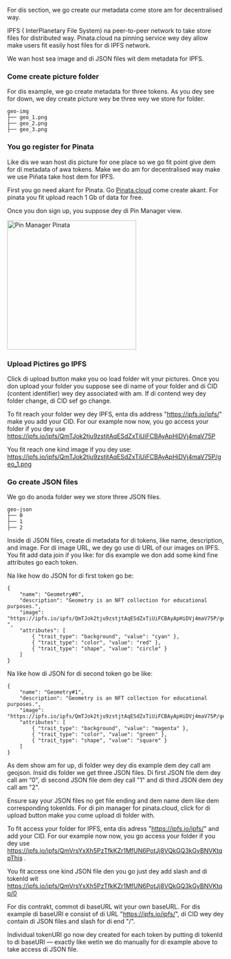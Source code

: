 For dis section, we go create our metadata come store am for decentralised way.

IPFS ( InterPlanetary File System) na peer-to-peer network to take store files for distributed way. Pinata.cloud na pinning service wey dey allow make users fit easily host files for di IPFS network.

We wan host sea image and di JSON files wit dem metadata for IPFS.

### Come create picture folder

For dis example, we go create metadata for three tokens. As you dey see for down, we dey create picture wey be three wey we store for folder.

```
geo-img
├── geo_1.png
├── geo_2.png
├── geo_3.png
```

### You go register for Pinata

Like dis we wan host dis picture for one place so we go fit point give dem for di metadata of awa tokens. Make we do am for decentralised way make we use Piñata take host dem for IPFS.

First you go need akant for Pinata. Go <a href="https://app.pinata.cloud/register" target="_blank">Pinata.cloud</a> come create akant. For pinata you fit upload reach 1 Gb of data for free.

Once you don sign up, you suppose dey di Pin Manager view.

<img src="https://i.imgur.com/yKpD65m.png" alt="Pin Manager Pinata" width="300"/>

### Upload Pictires go IPFS

Click di upload button make you oo load folder wit your pictures.
Once you don upload your folder you suppose see di name of your folder and di CID (content identifier) wey dey associated with am. If di contend wey dey folder change, di CID sef go change.

To fit reach your folder wey dey IPFS, enta dis address
"https://ipfs.io/ipfs/" make you add your CID. For our example now now, you go access your folder if you dey use <a href="https://ipfs.io/ipfs/QmTJok2tju9zstjtAqESdZxTiUiFCBAyApHiDVj4maV75P" target="_blank">
https://ipfs.io/ipfs/QmTJok2tju9zstjtAqESdZxTiUiFCBAyApHiDVj4maV75P </a>

You fit reach one kind image if you dey use: <a href="https://ipfs.io/ipfs/QmTJok2tju9zstjtAqESdZxTiUiFCBAyApHiDVj4maV75P/geo_1.png" target="_blank">
https://ipfs.io/ipfs/QmTJok2tju9zstjtAqESdZxTiUiFCBAyApHiDVj4maV75P/geo_1.png </a>

### Go create JSON files

We go do anoda folder wey we store three JSON files.

```
geo-json
├── 0
├── 1
├── 2
```

Inside di JSON files, create di metadata for di tokens, like name, description, and image.
For di image URL, we dey go use di URL of our images on IPFS. You fit add data join if you like: for dis example we don add some kind fine attributes go each token.

Na like how do JSON for di first token go be:

```
{
    "name": "Geometry#0",
    "description": "Geometry is an NFT collection for educational purposes.",
    "image": "https://ipfs.io/ipfs/QmTJok2tju9zstjtAqESdZxTiUiFCBAyApHiDVj4maV75P/geo_1.png
",
    "attributes": [
        { "trait_type": "background", "value": "cyan" },
        { "trait_type": "color", "value": "red" },
        { "trait_type": "shape", "value": "circle" }
    ]
}
```

Na like how di JSON for di second token go be like:

```
{
    "name": "Geometry#1",
    "description": "Geometry is an NFT collection for educational purposes.",
    "image": "https://ipfs.io/ipfs/QmTJok2tju9zstjtAqESdZxTiUiFCBAyApHiDVj4maV75P/geo_2.png",
    "attributes": [
        { "trait_type": "background", "value": "magenta" },
        { "trait_type": "color", "value": "green" },
        { "trait_type": "shape", "value": "square" }
    ]
}
```

As dem show am for up, di folder wey dey dis example dem dey call am geojson. Insid dis folder we get three JSON files.
Di first JSON file dem dey call am “0", di second JSON file dem dey call "1" and di third JSON dem dey call am "2".

Ensure say your JSON files no get file ending and dem name dem like dem corresponding tokenlds.
For di pin manager for pinata.cloud, click for di upload button make you come upload di folder with.

To fit access your folder for IPFS, enta dis adress
"https://ipfs.io/ipfs/" and add your CID.
For our example now now, you go access your folder if you dey use<a href="https://ipfs.io/ipfs/QmVrsYxXh5PzTfkKZr1MfUN6PotJj8VQkGQ3kGyBNVKtqp" target="_blank">
https://ipfs.io/ipfs/QmVrsYxXh5PzTfkKZr1MfUN6PotJj8VQkGQ3kGyBNVKtqpThis
</a>.

You fit access one kind JSON file den you go just dey add slash and di tokenld wit <a href="https://ipfs.io/ipfs/QmVrsYxXh5PzTfkKZr1MfUN6PotJj8VQkGQ3kGyBNVKtqp/0" target="_blank">
https://ipfs.io/ipfs/QmVrsYxXh5PzTfkKZr1MfUN6PotJj8VQkGQ3kGyBNVKtqp/0 </a>

For dis contrakt, commot di baseURL wit your own baseURL. For dis example di baseURl e consist of di URL
"https://ipfs.io/ipfs/", di CID wey dey contain di JSON files and slash for di end "/".

Individual tokenURI go now dey created for each token by putting di tokenId to di baseURI — exactly like wetin we do manually for di example above to take access di JSON file.
